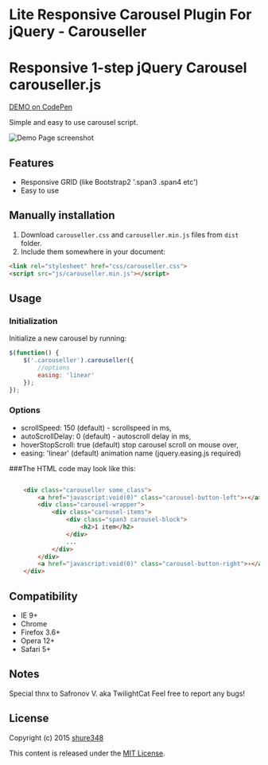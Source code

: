 # Lite Responsive Carousel Plugin For jQuery - Carouseller
Responsive 1-step jQuery Carousel 
carouseller.js
==============
<a href="http://codepen.io/shure348/pen/dYaNGp" target="_blank">DEMO on CodePen</a>


Simple and easy to use carousel script.

![Demo Page screenshot](https://github.com/shrue348/responsive.carouseller/blob/master/screen.jpg)

## Features

* Responsive GRID (like Bootstrap2 '.span3 .span4 etc')
* Easy to use




## Manually installation

1. Download `carouseller.css` and `carouseller.min.js` files from `dist` folder.
2. Include them somewhere in your document:

  ```html
<link rel="stylesheet" href="css/carouseller.css">
<script src="js/carouseller.min.js"></script>
  ```

## Usage

### Initialization

Initialize a new carousel by running:
```js
$(function() {
	$('.carouseller').carouseller({
		//options
		easing: 'linear'
	});
});
```

### Options

* scrollSpeed: 150 (default) - scrollspeed in ms,
* autoScrollDelay: 0 (default) - autoscroll delay in ms,
* hoverStopScroll: true (default) stop carousel scroll on mouse over,
* easing: 'linear' (default) animation name (jquery.easing.js required)


###The HTML code may look like this:
```html

	<div class="carouseller some_class"> 
		<a href="javascript:void(0)" class="carousel-button-left">‹</a> 
		<div class="carousel-wrapper"> 
			<div class="carousel-items"> 
				<div class="span3 carousel-block">
					<h2>1 item</h2>
				</div>
				...
			</div>
		</div>
		<a href="javascript:void(0)" class="carousel-button-right">›</a> 
	</div>

```



## Compatibility

* IE 9+
* Chrome
* Firefox 3.6+
* Opera 12+
* Safari 5+

## Notes
Special thnx to Safronov V. aka TwilightCat
Feel free to report any bugs!


## License

Copyright (c) 2015 [shure348](https://github.com/shrue348/)

This content is released under the [MIT License](http://opensource.org/licenses/MIT).
